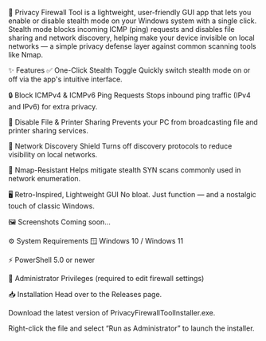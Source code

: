 🔐 Privacy Firewall Tool is a lightweight, user-friendly GUI app that lets you enable or disable stealth mode on your Windows system with a single click. Stealth mode blocks incoming ICMP (ping) requests and disables file sharing and network discovery, helping make your device invisible on local networks — a simple privacy defense layer against common scanning tools like Nmap.

✨ Features
✅ One-Click Stealth Toggle
Quickly switch stealth mode on or off via the app's intuitive interface.

🔒 Block ICMPv4 & ICMPv6 Ping Requests
Stops inbound ping traffic (IPv4 and IPv6) for extra privacy.

🚫 Disable File & Printer Sharing
Prevents your PC from broadcasting file and printer sharing services.

📡 Network Discovery Shield
Turns off discovery protocols to reduce visibility on local networks.

👻 Nmap-Resistant
Helps mitigate stealth SYN scans commonly used in network enumeration.

🖥️ Retro-Inspired, Lightweight GUI
No bloat. Just function — and a nostalgic touch of classic Windows.

🖼️ Screenshots
Coming soon...

⚙️ System Requirements
🪟 Windows 10 / Windows 11

⚡ PowerShell 5.0 or newer

🔐 Administrator Privileges (required to edit firewall settings)

📥 Installation
Head over to the Releases page.

Download the latest version of PrivacyFirewallToolInstaller.exe.

Right-click the file and select “Run as Administrator” to launch the installer.
